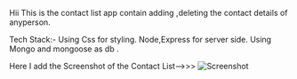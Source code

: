 Hii 
This is the contact list app contain adding ,deleting the contact details of anyperson.

Tech Stack:-
Using Css for styling.
Node,Express for server side.
Using Mongo and mongoose as db .

Here I add the Screenshot of the Contact List-->>>
![Screenshot](screenshot(531).png)